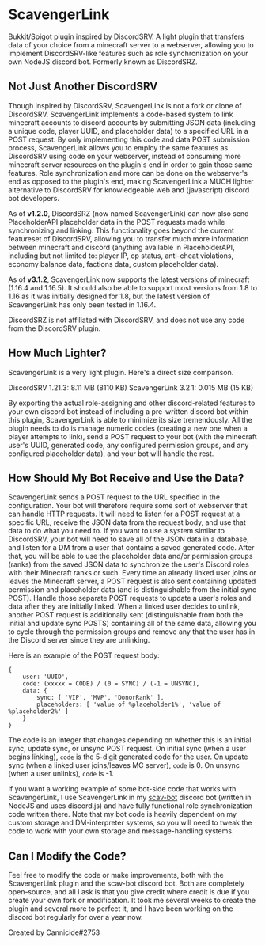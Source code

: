 # ScavengerLink
Bukkit/Spigot plugin inspired by DiscordSRV. A light plugin that transfers data of your choice from a minecraft server to a webserver, allowing you to implement DiscordSRV-like features such as role synchronization on your own NodeJS discord bot. Formerly known as DiscordSRZ.

## Not Just Another DiscordSRV
Though inspired by DiscordSRV, ScavengerLink is not a fork or clone of DiscordSRV. ScavengerLink implements a code-based system to link minecraft accounts to discord accounts by submitting JSON data (including a unique code, player UUID, and placeholder data) to a specified URL in a POST request.
By only implementing this code and data POST submission process, ScavengerLink allows you to employ the same features as DiscordSRV using code on your webserver, instead of consuming more minecraft server resources on the plugin's end in order to gain those same features. Role synchronization and more
can be done on the webserver's end as opposed to the plugin's end, making ScavengerLink a MUCH lighter alternative to DiscordSRV for knowledgeable web and (javascript) discord bot developers.

As of **v1.2.0**, DiscordSRZ (now named ScavengerLink) can now also send PlaceholderAPI placeholder data in the POST requests made while synchronizing and linking. This functionality goes beyond the current featureset of DiscordSRV, allowing you to transfer much more information between minecraft and discord (anything available in PlaceholderAPI, including but not limited to: player IP, op status, anti-cheat violations, economy balance data, factions data, custom placeholder data).

As of **v3.1.2**, ScavengerLink now supports the latest versions of minecraft (1.16.4 and 1.16.5). It should also be able to support most versions from 1.8 to 1.16 as it was initially designed for 1.8, but the latest version of ScavengerLink has only been tested in 1.16.4.

DiscordSRZ is not affiliated with DiscordSRV, and does not use any code from the DiscordSRV plugin.

## How Much Lighter?
ScavengerLink is a very light plugin. Here's a direct size comparison.

DiscordSRV 1.21.3: 8.11 MB (8110 KB)
ScavengerLink 3.2.1: 0.015 MB (15 KB)

By exporting the actual role-assigning and other discord-related features to your own discord bot instead of including a pre-written discord bot within this plugin, ScavengerLink is able to minimize its size tremendously. All the plugin needs to do is manage numeric codes (creating a new one when a player attempts to link), send a POST request to your bot (with the minecraft user's UUID, generated code, any configured permission groups, and any configured placeholder data), and your bot will handle the rest.

## How Should My Bot Receive and Use the Data?
ScavengerLink sends a POST request to the URL specified in the configuration. Your bot will therefore require some sort of webserver that can handle HTTP requests. It will need to listen for a POST request at a specific URL, receive the JSON data from the request body, and use that data to do what you need to. If you want to use a system similar to DiscordSRV, your bot will need to save all of the JSON data in a database, and listen for a DM from a user that contains a saved generated code. After that, you will be able to use the placeholder data and/or permission groups (ranks) from the saved JSON data to synchronize the user's Discord roles with their Minecraft ranks or such. Every time an already linked user joins or leaves the Minecraft server, a POST request is also sent containing updated permission and placeholder data (and is distinguishable from the initial sync POST). Handle those separate POST requests to update a user's roles and data after they are initially linked. When a linked user decides to unlink, another POST request is additionally sent (distinguishable from both the initial and update sync POSTS) containing all of the same data, allowing you to cycle through the permission groups and remove any that the user has in the Discord server since they are unlinking.

Here is an example of the POST request body:
```
{ 
    user: 'UUID',
    code: (xxxxx = CODE) / (0 = SYNC) / (-1 = UNSYNC),
    data: { 
        sync: [ 'VIP', 'MVP', 'DonorRank' ],
        placeholders: [ 'value of %placeholder1%', 'value of %placeholder2%' ] 
    } 
}
```
The code is an integer that changes depending on whether this is an initial sync, update sync, or unsync POST request. On initial sync (when a user begins linking), `code` is the 5-digit generated code for the user. On update sync (when a linked user joins/leaves MC server), `code` is 0. On unsync (when a user unlinks), `code` is -1.

If you want a working example of some bot-side code that works with ScavengerLink, I use ScavengerLink in my [scav-bot](https://github.com/Cannicide/scav-bot/blob/master/discordsrz.js) discord bot (written in NodeJS and uses discord.js) and have fully functional role synchronization code written there. Note that my bot code is heavily dependent on my custom storage and DM-interpreter systems, so you will need to tweak the code to work with your own storage and message-handling systems.

## Can I Modify the Code?
Feel free to modify the code or make improvements, both with the ScavengerLink plugin and the scav-bot discord bot. Both are completely open-source, and all I ask is that you give credit where credit is due if you create your own fork or modification. It took me several weeks to create the plugin and several more to perfect it, and I have been working on the discord bot regularly for over a year now.

Created by Cannicide#2753

